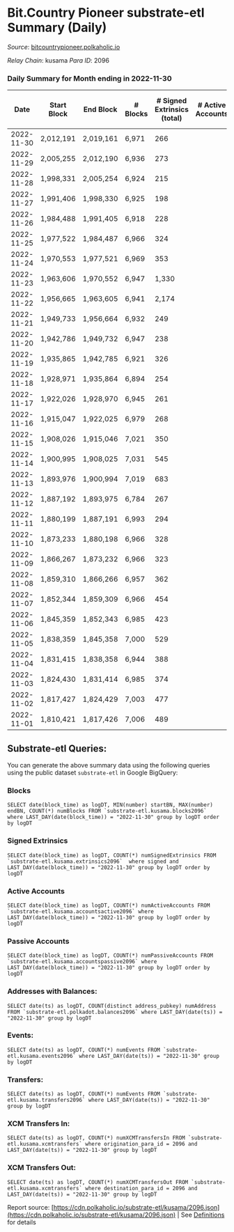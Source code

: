 # Bit.Country Pioneer substrate-etl Summary (Daily)

_Source_: [bitcountrypioneer.polkaholic.io](https://bitcountrypioneer.polkaholic.io)

*Relay Chain*: kusama
*Para ID*: 2096



### Daily Summary for Month ending in 2022-11-30


| Date | Start Block | End Block | # Blocks | # Signed Extrinsics (total) | # Active Accounts | # Passive | # New | # Addresses with Balances | # Events | # Transfers | # XCM Transfers In | # XCM Transfers Out | Issues | 
| ---- | ----------- | --------- | -------- | --------------------------- | ----------------- | --------- | ----- | ------------------------- | -------- | ----------- | ------------------ | ------------------- | ------ |
| 2022-11-30 | 2,012,191 | 2,019,161 | 6,971 | 266 |  |  |  | 23,665 | 21,740 | 5,362 ($42,473.69) |   |   |  |
| 2022-11-29 | 2,005,255 | 2,012,190 | 6,936 | 273 |  |  |  | 23,628 | 21,705 | 5,540 ($20,764.31) |   |   |  |
| 2022-11-28 | 1,998,331 | 2,005,254 | 6,924 | 215 |  |  |  | 23,611 | 20,654 | 4,937 ($42,571.53) | 1 ($0.15) | 1 ($0.02) |  |
| 2022-11-27 | 1,991,406 | 1,998,330 | 6,925 | 198 |  |  |  | 23,604 | 20,302 | 4,742 ($7,791.47) |   |   |  |
| 2022-11-26 | 1,984,488 | 1,991,405 | 6,918 | 228 |  |  |  |  | 20,619 | 4,852 ($23,071.21) |   |   |  |
| 2022-11-25 | 1,977,522 | 1,984,487 | 6,966 | 324 |  |  |  | 23,587 | 22,028 | 5,439 ($23,232.38) | 3 ($0.95) | 2 ($0.32) |  |
| 2022-11-24 | 1,970,553 | 1,977,521 | 6,969 | 353 |  |  |  |  | 23,296 | 6,442 ($14,345.70) |   | 2 ($0.19) |  |
| 2022-11-23 | 1,963,606 | 1,970,552 | 6,947 | 1,330 |  |  |  |  | 31,590 | 7,510 ($373,772.49) |   |   |  |
| 2022-11-22 | 1,956,665 | 1,963,605 | 6,941 | 2,174 |  |  |  |  | 38,069 | 7,580 ($94,055.82) | 1 ($0.12) |   |  |
| 2022-11-21 | 1,949,733 | 1,956,664 | 6,932 | 249 |  |  |  |  | 21,617 | 5,466 ($19,668.44) |   |   |  |
| 2022-11-20 | 1,942,786 | 1,949,732 | 6,947 | 238 |  |  |  |  | 21,192 | 5,231 ($8,177.50) |   |   |  |
| 2022-11-19 | 1,935,865 | 1,942,785 | 6,921 | 326 |  |  |  |  | 21,570 | 5,125 ($28,713.60) | 1 ($0.28) | 1 ($0.05) |  |
| 2022-11-18 | 1,928,971 | 1,935,864 | 6,894 | 254 |  |  |  |  | 21,124 | 4,928 ($6,831.61) |   | 1 ($0.05) |  |
| 2022-11-17 | 1,922,026 | 1,928,970 | 6,945 | 261 |  |  |  |  | 21,539 | 5,253 ($10,687.92) | 2 ($0.26) | 1 ($0.05) |  |
| 2022-11-16 | 1,915,047 | 1,922,025 | 6,979 | 268 |  |  |  |  | 22,277 | 5,799 ($12,032.82) | 1 ($0.25) |   |  |
| 2022-11-15 | 1,908,026 | 1,915,046 | 7,021 | 350 |  |  |  |  | 22,964 | 6,002 ($13,932.02) |   |   |  |
| 2022-11-14 | 1,900,995 | 1,908,025 | 7,031 | 545 |  |  |  |  | 25,272 | 6,683 ($156,208.42) | 1 ($0.14) |   |  |
| 2022-11-13 | 1,893,976 | 1,900,994 | 7,019 | 683 |  |  |  |  | 25,944 | 6,790 ($1,791,714.00) |   |   |  |
| 2022-11-12 | 1,887,192 | 1,893,975 | 6,784 | 267 |  |  |  |  | 21,504 | 5,682 ($222,532.95) |   |   |  |
| 2022-11-11 | 1,880,199 | 1,887,191 | 6,993 | 294 |  |  |  |  | 21,800 | 5,345 ($432,297.54) |   |   |  |
| 2022-11-10 | 1,873,233 | 1,880,198 | 6,966 | 328 |  |  |  |  | 22,424 | 5,723 ($10,276.32) | 1 ($0.15) | 1 ($0.15) |  |
| 2022-11-09 | 1,866,267 | 1,873,232 | 6,966 | 323 |  |  |  |  | 22,410 | 5,766 ($49,930.88) |   |   |  |
| 2022-11-08 | 1,859,310 | 1,866,266 | 6,957 | 362 |  |  |  |  | 23,189 | 5,901 ($25,157.36) | 1 ($0.16) | 1 ($0.30) |  |
| 2022-11-07 | 1,852,344 | 1,859,309 | 6,966 | 454 |  |  |  |  | 24,420 | 6,432 ($33,091.38) |   | 2 ($0.06) |  |
| 2022-11-06 | 1,845,359 | 1,852,343 | 6,985 | 423 |  |  |  |  | 23,845 | 6,420 ($10,706.82) |   |   |  |
| 2022-11-05 | 1,838,359 | 1,845,358 | 7,000 | 529 |  |  |  |  | 25,312 | 6,739 ($52,066.35) |   |   |  |
| 2022-11-04 | 1,831,415 | 1,838,358 | 6,944 | 388 |  |  |  |  | 23,403 | 6,030 ($34,557.35) | 1 ($1.67) | 2 ($1.17) |  |
| 2022-11-03 | 1,824,430 | 1,831,414 | 6,985 | 374 |  |  |  |  | 23,486 | 6,366 ($48,837.95) |   | 1 ($0.19) |  |
| 2022-11-02 | 1,817,427 | 1,824,429 | 7,003 | 477 |  |  |  |  | 25,284 | 6,816 ($35,040.95) | 2 ($1.27) | 2 ($0.54) |  |
| 2022-11-01 | 1,810,421 | 1,817,426 | 7,006 | 489 |  |  |  |  | 25,313 | 6,657 ($64,974.01) |   |   |  |

## Substrate-etl Queries:
You can generate the above summary data using the following queries using the public dataset `substrate-etl` in Google BigQuery:


### Blocks
```
SELECT date(block_time) as logDT, MIN(number) startBN, MAX(number) endBN, COUNT(*) numBlocks FROM `substrate-etl.kusama.blocks2096`  where LAST_DAY(date(block_time)) = "2022-11-30" group by logDT order by logDT
```


### Signed Extrinsics
```
SELECT date(block_time) as logDT, COUNT(*) numSignedExtrinsics FROM `substrate-etl.kusama.extrinsics2096`  where signed and LAST_DAY(date(block_time)) = "2022-11-30" group by logDT order by logDT
```


### Active Accounts
```
SELECT date(block_time) as logDT, COUNT(*) numActiveAccounts FROM `substrate-etl.kusama.accountsactive2096` where LAST_DAY(date(block_time)) = "2022-11-30" group by logDT order by logDT
```


### Passive Accounts
```
SELECT date(block_time) as logDT, COUNT(*) numPassiveAccounts FROM `substrate-etl.kusama.accountspassive2096` where LAST_DAY(date(block_time)) = "2022-11-30" group by logDT order by logDT
```


### Addresses with Balances:
```
SELECT date(ts) as logDT, COUNT(distinct address_pubkey) numAddress FROM `substrate-etl.polkadot.balances2096` where LAST_DAY(date(ts)) = "2022-11-30" group by logDT
```


### Events:
```
SELECT date(ts) as logDT, COUNT(*) numEvents FROM `substrate-etl.kusama.events2096` where LAST_DAY(date(ts)) = "2022-11-30" group by logDT
```


### Transfers:
```
SELECT date(ts) as logDT, COUNT(*) numEvents FROM `substrate-etl.kusama.transfers2096` where LAST_DAY(date(ts)) = "2022-11-30" group by logDT
```


### XCM Transfers In:
```
SELECT date(ts) as logDT, COUNT(*) numXCMTransfersIn FROM `substrate-etl.kusama.xcmtransfers` where origination_para_id = 2096 and LAST_DAY(date(ts)) = "2022-11-30" group by logDT
```


### XCM Transfers Out:
```
SELECT date(ts) as logDT, COUNT(*) numXCMTransfersOut FROM `substrate-etl.kusama.xcmtransfers` where destination_para_id = 2096 and LAST_DAY(date(ts)) = "2022-11-30" group by logDT
```



Report source: [https://cdn.polkaholic.io/substrate-etl/kusama/2096.json](https://cdn.polkaholic.io/substrate-etl/kusama/2096.json) | See [Definitions](/DEFINITIONS.md) for details
